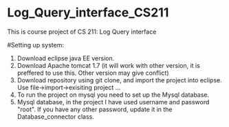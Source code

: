# Log_Query_interface_CS211
This is course project of CS 211: Log Query interface

#Setting up system:
1) Download eclipse java EE version.
2) Download Apache tomcat 1.7 (it will work with other version, it is preffered to use this. Other version may give conflict)
3) Download repository using git clone, and import the project into eclipse. Use file->import->exisiting project ...
4) To run the project on mysql you need to set up the Mysql database.
5) Mysql database, in the project I have used username and password "root". If you have any other password, update it in the Database_connector class.

